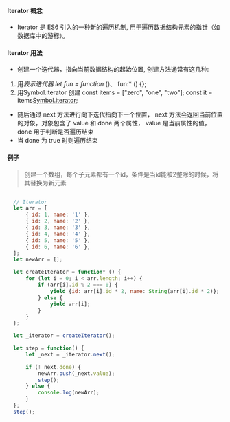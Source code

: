 #### Iterator 概念
- Iterator 是 ES6 引入的一种新的遍历机制, 用于遍历数据结构元素的指针（如数据库中的游标）。


#### Iterator 用法
- 创建一个迭代器，指向当前数据结构的起始位置, 创建方法通常有这几种:
 1. 用*表示迭代器 let fun = function* ()、 fun:* () {};
 2. 用Symbol.iterator 创建 const items = ["zero", "one", "two"]; const it = items[Symbol.iterator]();
- 随后通过 next 方法进行向下迭代指向下一个位置， next 方法会返回当前位置的对象，对象包含了 value 和 done 两个属性， value 是当前属性的值， done 用于判断是否遍历结束
- 当 done 为 true 时则遍历结束

#### 例子
> 创建一个数组，每个子元素都有一个id，条件是当id能被2整除的时候，将其替换为新元素

```js

  // Iterator
  let arr = [
      { id: 1, name: '1' },
      { id: 2, name: '2' },
      { id: 3, name: '3' },
      { id: 4, name: '4' },
      { id: 5, name: '5' },
      { id: 6, name: '6' },
  ];
  let newArr = [];

  let createIterator = function* () {
      for (let i = 0; i < arr.length; i++) {
          if (arr[i].id % 2 === 0) {
              yield {id: arr[i].id * 2, name: String(arr[i].id * 2)};
          } else {
              yield arr[i];
          }
      }
  };

  let _iterator = createIterator();

  let step = function() {
      let _next = _iterator.next();

      if (!_next.done) {
          newArr.push(_next.value);
          step();
      } else {
          console.log(newArr);
      }
  };
  step();

```
